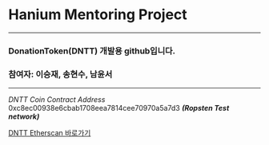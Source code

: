 # Hanium Mentoring Project
---
### DonationToken(DNTT) 개발용 github입니다.
### 참여자: 이승재, 송현수, 남윤서  
---
_DNTT Coin Contract Address_    
0xc8ec00938e6cbab1708eea7814cee70970a5a7d3 ***(Ropsten Test network)***

[DNTT Etherscan 바로가기](https://ropsten.etherscan.io/token/0xc8ec00938e6cbab1708eea7814cee70970a5a7d3?a=0x1b8b369ea5cda7e9a679631b66bb018c06d34afa)
